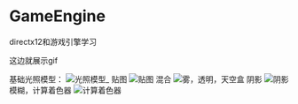# GameEngine
 directx12和游戏引擎学习

这边就展示gif

基础光照模型：
![光照模型_](https://user-images.githubusercontent.com/62169763/170821706-abfcbcaa-9747-4294-8631-a3c3cad034c7.gif)
贴图
![贴图](https://user-images.githubusercontent.com/62169763/175771694-0483f5ac-b08a-47ad-b7f1-9a7eff15ce1f.gif)
混合
![雾，透明，天空盒](https://user-images.githubusercontent.com/62169763/182022487-53f2bc59-0e67-47ca-963d-c449aadd8dff.gif)
阴影
![阴影](https://github.com/lurenjia399/GameEngine/assets/62169763/0dba786b-fc2a-4470-9ff3-63816b8a3603)
模糊，计算着色器
![计算着色器](https://github.com/lurenjia399/GameEngine/assets/62169763/504f47bd-d28a-4169-8b96-0eb3a3e82f31)
